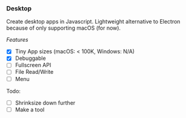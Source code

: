 ### Desktop
Create desktop apps in Javascript. Lightweight alternative to Electron because of only supporting macOS (for now).

*Features*
 - [x] Tiny App sizes (macOS: < 100K, Windows: N/A)
 - [x] Debuggable
 - [ ] Fullscreen API
 - [ ] File Read/Write
 - [ ] Menu

Todo:
 - [ ] Shrinksize down further
 - [ ] Make a tool
